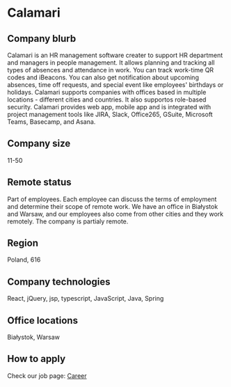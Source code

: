 # Calamari

## Company blurb
Calamari is an HR management software creater to support HR department and managers in people management. It allows planning and tracking all types of absences and attendance in work. You can track work-time QR codes and iBeacons. You can also get notification about upcoming absences, time off requests, and special event like employees' birthdays or holidays. Calamari supports companies with offices based in multiple locations - different cities and countries. It also supportos role-based security. Calamari provides web app, mobile app and is integrated with project management tools like JIRA, Slack, Office265, GSuite, Microsoft Teams, Basecamp, and Asana.

## Company size
11-50

## Remote status
Part of employees. Each employee can discuss the terms of employment and determine their scope of remote work. We have an office in Białystok and Warsaw, and our employees also come from other cities and they work remotely. The company is partialy remote.
 
## Region
Poland, 616

## Company technologies
React, jQuery, jsp, typescript, JavaScript, Java, Spring


## Office locations
Białystok, Warsaw

## How to apply
Check our job page: [Career](https://calamari.io/career)


